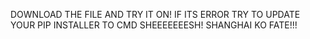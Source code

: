 DOWNLOAD THE FILE AND TRY IT ON!
IF ITS ERROR TRY TO UPDATE YOUR PIP INSTALLER TO CMD
SHEEEEEEESH!
SHANGHAI KO FATE!!!
